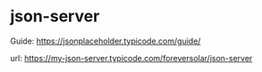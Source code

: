 # json-server


Guide: https://jsonplaceholder.typicode.com/guide/

url: https://my-json-server.typicode.com/foreversolar/json-server
